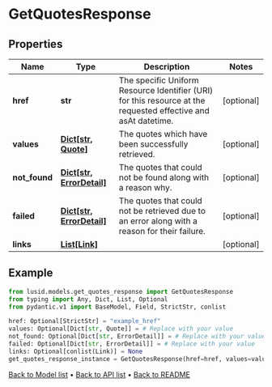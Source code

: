 # GetQuotesResponse

## Properties
Name | Type | Description | Notes
------------ | ------------- | ------------- | -------------
**href** | **str** | The specific Uniform Resource Identifier (URI) for this resource at the requested effective and asAt datetime. | [optional] 
**values** | [**Dict[str, Quote]**](Quote.md) | The quotes which have been successfully retrieved. | [optional] 
**not_found** | [**Dict[str, ErrorDetail]**](ErrorDetail.md) | The quotes that could not be found along with a reason why. | [optional] 
**failed** | [**Dict[str, ErrorDetail]**](ErrorDetail.md) | The quotes that could not be retrieved due to an error along with a reason for their failure. | [optional] 
**links** | [**List[Link]**](Link.md) |  | [optional] 
## Example

```python
from lusid.models.get_quotes_response import GetQuotesResponse
from typing import Any, Dict, List, Optional
from pydantic.v1 import BaseModel, Field, StrictStr, conlist

href: Optional[StrictStr] = "example_href"
values: Optional[Dict[str, Quote]] = # Replace with your value
not_found: Optional[Dict[str, ErrorDetail]] = # Replace with your value
failed: Optional[Dict[str, ErrorDetail]] = # Replace with your value
links: Optional[conlist(Link)] = None
get_quotes_response_instance = GetQuotesResponse(href=href, values=values, not_found=not_found, failed=failed, links=links)

```

[Back to Model list](../README.md#documentation-for-models) &#8226; [Back to API list](../README.md#documentation-for-api-endpoints) &#8226; [Back to README](../README.md)

